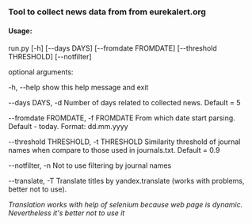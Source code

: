 ### **Tool to collect news data from from eurekalert.org**
#### Usage:
run.py [-h] [--days DAYS] [--fromdate FROMDATE] [--threshold THRESHOLD] [--notfilter]

optional arguments:

-h, --help            show this help message and exit

--days DAYS, -d Number of days related to collected news. Default = 5

--fromdate FROMDATE, -f FROMDATE From which date start parsing. Default - today. Format: dd.mm.yyyy

--threshold THRESHOLD, -t THRESHOLD Similarity threshold of journal names when compare to those used in journals.txt. Default = 0.9

--notfilter, -n Not to use filtering by journal names

--translate, -T Translate titles by yandex.translate (works with problems, better not to use).

*Translation works with help of selenium because web page is dynamic. Nevertheless it's better not to use it*
